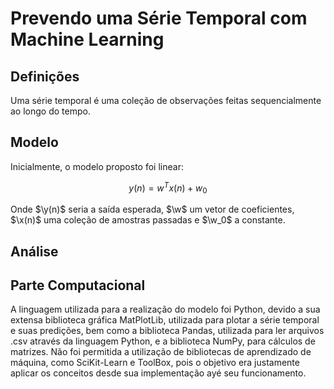 # Prevendo uma Série Temporal com Machine Learning
## Definições
Uma série temporal é uma coleção de observações feitas sequencialmente ao longo do tempo.
## Modelo
Inicialmente, o modelo proposto foi linear:
```math
y(n) = w^T x(n) + w_0
```
Onde $\y(n)$ seria a saída esperada, $\w$ um vetor de coeficientes, $\x(n)$ uma coleção de amostras passadas e $\w_0$ a constante.
## Análise
## Parte Computacional
A linguagem utilizada para a realização do modelo foi Python, devido a sua extensa biblioteca gráfica MatPlotLib, utilizada para plotar a série temporal e suas predições, bem como a biblioteca Pandas, utilizada para ler arquivos .csv através da linguagem Python, e a biblioteca NumPy, para cálculos de matrizes. Não foi permitida a utilização de bibliotecas de aprendizado de máquina, como SciKit-Learn e ToolBox, pois o objetivo era justamente aplicar os conceitos desde sua implementação ayé seu funcionamento.

